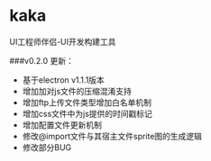 # kaka
UI工程师伴侣-UI开发构建工具


###v0.2.0 更新：

* 基于electron v1.1.1版本
* 增加加对js文件的压缩混淆支持
* 增加ftp上传文件类型增加白名单机制
* 增加css文件中为js提供的时间戳标记
* 增加配置文件更新机制
* 修改@import文件与其宿主文件sprite图的生成逻辑
* 修改部分BUG
